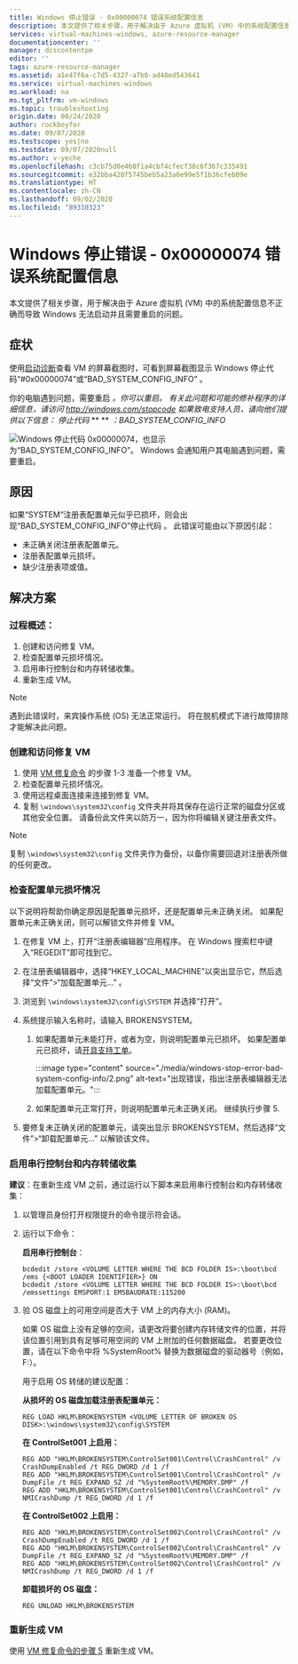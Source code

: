 ```yaml
---
title: Windows 停止错误 - 0x00000074 错误系统配置信息
description: 本文提供了相关步骤，用于解决由于 Azure 虚拟机 (VM) 中的系统配置信息不正确而导致 Windows 无法启动并且需要重启的问题。
services: virtual-machines-windows, azure-resource-manager
documentationcenter: ''
manager: dcscontentpm
editor: ''
tags: azure-resource-manager
ms.assetid: a1e47f6a-c7d5-4327-a7b0-ad48ed543641
ms.service: virtual-machines-windows
ms.workload: na
ms.tgt_pltfrm: vm-windows
ms.topic: troubleshooting
origin.date: 08/24/2020
author: rockboyfor
ms.date: 09/07/2020
ms.testscope: yes|no
ms.testdate: 09/07/2020null
ms.author: v-yeche
ms.openlocfilehash: c3cb75d0e460f1a4cbf4cfecf38c6f367c335491
ms.sourcegitcommit: e32bba428f5745beb5a23a6e99e5f1b36cfeb09e
ms.translationtype: HT
ms.contentlocale: zh-CN
ms.lasthandoff: 09/02/2020
ms.locfileid: "89310323"
---
```

<!--Verified successfully-->
# <a name="windows-stop-error---0x00000074-bad-system-config-info"></a>Windows 停止错误 - 0x00000074 错误系统配置信息

本文提供了相关步骤，用于解决由于 Azure 虚拟机 (VM) 中的系统配置信息不正确而导致 Windows 无法启动并且需要重启的问题。

## <a name="symptom"></a>症状

使用[启动诊断](/virtual-machines/troubleshooting/boot-diagnostics)查看 VM 的屏幕截图时，可看到屏幕截图显示 Windows 停止代码“#0x00000074”或“BAD_SYSTEM_CONFIG_INFO” 。

你的电脑遇到问题，需要重启 *。你可以重启。
有关此问题和可能的修补程序的详细信息，请访问 http://windows.com/stopcode
如果致电支持人员，请向他们提供以下信息：
停止代码* ** ** *：BAD_SYSTEM_CONFIG_INFO*

  ![Windows 停止代码 0x00000074，也显示为“BAD_SYSTEM_CONFIG_INFO”。 Windows 会通知用户其电脑遇到问题，需要重启。](./media/windows-stop-error-bad-system-config-info/1.png)

## <a name="cause"></a>原因

如果“SYSTEM”注册表配置单元似乎已损坏，则会出现“BAD_SYSTEM_CONFIG_INFO”停止代码 。 此错误可能由以下原因引起：

- 未正确关闭注册表配置单元。
- 注册表配置单元损坏。
- 缺少注册表项或值。

## <a name="solution"></a>解决方案

### <a name="process-overview"></a>过程概述：

1. 创建和访问修复 VM。
1. 检查配置单元损坏情况。
1. 启用串行控制台和内存转储收集。
1. 重新生成 VM。

> [!NOTE]
> 遇到此错误时，来宾操作系统 (OS) 无法正常运行。 将在脱机模式下进行故障排除才能解决此问题。

### <a name="create-and-access-a-repair-vm"></a>创建和访问修复 VM

1. 使用 [VM 修复命令](/virtual-machines/troubleshooting/repair-windows-vm-using-azure-virtual-machine-repair-commands) 的步骤 1-3 准备一个修复 VM。
1. 检查配置单元损坏情况。
1. 使用远程桌面连接来连接到修复 VM。
1. 复制 `\windows\system32\config` 文件夹并将其保存在运行正常的磁盘分区或其他安全位置。 请备份此文件夹以防万一，因为你将编辑关键注册表文件。

> [!NOTE]
> 复制 `\windows\system32\config` 文件夹作为备份，以备你需要回退对注册表所做的任何更改。

### <a name="check-for-hive-corruption"></a>检查配置单元损坏情况

以下说明将帮助你确定原因是配置单元损坏，还是配置单元未正确关闭。 如果配置单元未正确关闭，则可以解锁文件并修复 VM。

1. 在修复 VM 上，打开“注册表编辑器”应用程序。 在 Windows 搜索栏中键入“REGEDIT”即可找到它。
1. 在注册表编辑器中，选择“HKEY_LOCAL_MACHINE”以突出显示它，然后选择“文件”>“加载配置单元…”  。
1. 浏览到 `\windows\system32\config\SYSTEM` 并选择“打开”。
1. 系统提示输入名称时，请输入 BROKENSYSTEM。

    1. 如果配置单元未能打开，或者为空，则说明配置单元已损坏。 如果配置单元已损坏，请[开具支持工单](https://support.azure.cn/support/support-azure/)。

        :::image type="content" source="./media/windows-stop-error-bad-system-config-info/2.png" alt-text="出现错误，指出注册表编辑器无法加载配置单元。":::

    1. 如果配置单元正常打开，则说明配置单元未正确关闭。 继续执行步骤 5.

1. 要修复未正确关闭的配置单元，请突出显示 BROKENSYSTEM，然后选择“文件”>“卸载配置单元…”  以解锁该文件。

### <a name="enable-the-serial-console-and-memory-dump-collection"></a>启用串行控制台和内存转储收集

**建议**：在重新生成 VM 之前，通过运行以下脚本来启用串行控制台和内存转储收集：

1. 以管理员身份打开权限提升的命令提示符会话。
1. 运行以下命令：

    **启用串行控制台**：

    ```
    bcdedit /store <VOLUME LETTER WHERE THE BCD FOLDER IS>:\boot\bcd /ems {<BOOT LOADER IDENTIFIER>} ON 
    bcdedit /store <VOLUME LETTER WHERE THE BCD FOLDER IS>:\boot\bcd /emssettings EMSPORT:1 EMSBAUDRATE:115200
    ```

1. 验 OS 磁盘上的可用空间是否大于 VM 上的内存大小 (RAM)。

    如果 OS 磁盘上没有足够的空间，请更改将要创建内存转储文件的位置，并将该位置引用到具有足够可用空间的 VM 上附加的任何数据磁盘。 若要更改位置，请在以下命令中将 %SystemRoot% 替换为数据磁盘的驱动器号（例如，F:）。

    用于启用 OS 转储的建议配置：

    **从损坏的 OS 磁盘加载注册表配置单元：**

    ```
    REG LOAD HKLM\BROKENSYSTEM <VOLUME LETTER OF BROKEN OS DISK>:\windows\system32\config\SYSTEM
    ```

    **在 ControlSet001 上启用：**

    ```
    REG ADD "HKLM\BROKENSYSTEM\ControlSet001\Control\CrashControl" /v CrashDumpEnabled /t REG_DWORD /d 1 /f 
    REG ADD "HKLM\BROKENSYSTEM\ControlSet001\Control\CrashControl" /v DumpFile /t REG_EXPAND_SZ /d "%SystemRoot%\MEMORY.DMP" /f 
    REG ADD "HKLM\BROKENSYSTEM\ControlSet001\Control\CrashControl" /v NMICrashDump /t REG_DWORD /d 1 /f 
    ```

    **在 ControlSet002 上启用：**

    ```
    REG ADD "HKLM\BROKENSYSTEM\ControlSet002\Control\CrashControl" /v CrashDumpEnabled /t REG_DWORD /d 1 /f 
    REG ADD "HKLM\BROKENSYSTEM\ControlSet002\Control\CrashControl" /v DumpFile /t REG_EXPAND_SZ /d "%SystemRoot%\MEMORY.DMP" /f 
    REG ADD "HKLM\BROKENSYSTEM\ControlSet002\Control\CrashControl" /v NMICrashDump /t REG_DWORD /d 1 /f 
    ```

    **卸载损坏的 OS 磁盘：**

    ```
    REG UNLOAD HKLM\BROKENSYSTEM
    ```

### <a name="rebuild-the-vm"></a>重新生成 VM

使用 [VM 修复命令的步骤 5](/virtual-machines/troubleshooting/repair-windows-vm-using-azure-virtual-machine-repair-commands#repair-process-example) 重新生成 VM。

<!-- Update_Description: new article about windows stop error bad system config info -->
<!--NEW.date: 09/07/2020-->